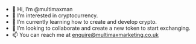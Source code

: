 - 👋 Hi, I’m @multimaxman
- 👀 I’m interested in cryptocurrency.
- 🌱 I’m currently learning how to create and develop crypto.
- 💞️ I’m looking to collaborate and create a new token to start exchanging.  
- 📫 You can reach me at enquire@multimaxmarketing.co.uk

<!---
multimaxman/multimaxman is a ✨ special ✨ repository because its `README.md` (this file) appears on your GitHub profile.
You can click the Preview link to take a look at your changes.
--->
